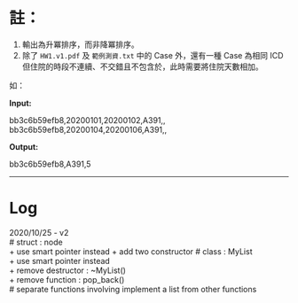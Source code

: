 # 註：

1.	輸出為升冪排序，而非降冪排序。
2.	除了 `HW1.v1.pdf` 及 `範例測資.txt` 中的 Case 外，還有一種 Case 為相同 ICD 但住院的時段不連續、不交錯且不包含於，此時需要將住院天數相加。

如：

**Input:**

bb3c6b59efb8,20200101,20200102,A391,,<br>
bb3c6b59efb8,20200104,20200106,A391,,

**Output:**

bb3c6b59efb8,A391,5

---
# Log

2020/10/25 - v2<br>
\# struct : node<br>
	+ use smart pointer instead
	+ add two constructor
\# class : MyList<br>
	+ use smart pointer instead<br>
	+ remove destructor : ~MyList()<br>
	+ remove function : pop_back()<br>
\# separate functions involving implement a list from other functions<br>